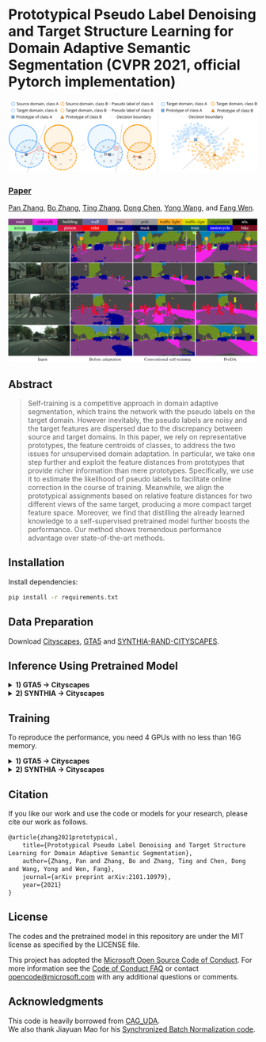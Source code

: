 # Prototypical Pseudo Label Denoising and Target Structure Learning for Domain Adaptive Semantic Segmentation (CVPR 2021, official Pytorch implementation)
![Teaser](docs/diagram.png)
### [Paper](https://arxiv.org/abs/2101.10979)
<!-- <br> -->
[Pan Zhang](https://panzhang0212.github.io/),  [Bo Zhang](https://bo-zhang.me/), [Ting Zhang](https://www.microsoft.com/en-us/research/people/tinzhan/), [Dong Chen](https://www.microsoft.com/en-us/research/people/doch/),  [Yong Wang](https://auto.ustc.edu.cn/en/teacher-detail.php?i=19), and [Fang Wen](https://www.microsoft.com/en-us/research/people/fangwen/).
<!-- <br> -->

![Compare](docs/compare.png)

## Abstract
>Self-training is a competitive approach in domain adaptive segmentation, which trains the network with the pseudo labels on the target domain. However inevitably, the pseudo
labels are noisy and the target features are dispersed due to the discrepancy between source and target domains. In this
paper, we rely on representative prototypes, the feature centroids of classes, to address the two issues for unsupervised
domain adaptation. In particular, we take one step further and exploit the feature distances from prototypes that provide
richer information than mere prototypes. Specifically, we use it to estimate the likelihood of pseudo labels to facilitate
online correction in the course of training. Meanwhile, we align the prototypical assignments based on relative feature
distances for two different views of the same target, producing a more compact target feature space. Moreover,
we find that distilling the already learned knowledge to a self-supervised pretrained model further boosts the performance.
Our method shows tremendous performance advantage over state-of-the-art methods.

## Installation
Install dependencies:
```bash
pip install -r requirements.txt
```

## Data Preparation 
Download [Cityscapes](https://www.cityscapes-dataset.com/), [GTA5](https://download.visinf.tu-darmstadt.de/data/from_games/) and [SYNTHIA-RAND-CITYSCAPES](http://synthia-dataset.net/downloads/).

## Inference Using Pretrained Model

<details>
  <summary>
    <b>1) GTA5 -> Cityscapes</b>
  </summary>
  
Download the [pretrained model](https://drive.google.com/file/d/1MTtbLKtqhNI1Ec6GGfBLnqQP2u9igKWn/view?usp=sharing)(57.5 mIoU) and save it in `./pretrained/gta2citylabv2_stage3`. Then run the command 
```bash
python test.py --bn_clr --student_init simclr --resume ./pretrained/gta2citylabv2_stage3/from_gta5_to_cityscapes_on_deeplabv2_best_model.pkl
```
</details>

<details>
  <summary>
    <b>2) SYNTHIA -> Cityscapes</b>
  </summary>
  
Download the [pretrained model](https://drive.google.com/file/d/1oiGPe6c4WfYi-5pYaejOa6L4WA98Ds63/view?usp=sharing) (55.5 mIoU, 62.0 mIoU for 16, 13 categories respectively) and save it in `./pretrained/syn2citylabv2_stage3`. Then run the command 
```bash
python test.py --bn_clr --student_init simclr --n_class 16 --resume ./pretrained/syn2citylabv2_stage3/from_synthia_to_cityscapes_on_deeplabv2_best_model.pkl
```
</details>

## Training
To reproduce the performance, you need 4 GPUs with no less than 16G memory.
<details>
  <summary>
    <b>1) GTA5 -> Cityscapes</b>
  </summary>
   
- **Stage1.** Download [warmup model](https://drive.google.com/file/d/1X7AyDtm4DC2WET-xX2b39x8aSkrD266f/view?usp=sharing)(43.3 mIoU), and save it in `./pretrained/gta2citylabv2_warmup/`.
    * Generate soft pseudo label.
    ```bash
    python generate_pseudo_label.py --name gta2citylabv2_warmup_soft --soft --resume_path ./pretrained/gta2citylabv2_warmup/from_gta5_to_cityscapes_on_deeplabv2_best_model.pkl --no_droplast 
    ```
    * Calculate initial prototypes.
    ```bash
    python calc_prototype.py --resume_path ./pretrained/gta2citylabv2_warmup/from_gta5_to_cityscapes_on_deeplabv2_best_model.pkl
    ```
    * Train stage1.
    ```bash
    python train.py --name gta2citylabv2_stage1Denoise --used_save_pseudo --ema --proto_rectify --moving_prototype --path_soft Pseudo/gta2citylabv2_warmup_soft --resume_path ./pretrained/gta2citylabv2_warmup/from_gta5_to_cityscapes_on_deeplabv2_best_model.pkl --proto_consistW 10 --rce --regular_w 0.1
    ```

- **Stage2.** This stage needs well-trained model from stage1 as teacher model. You can get it by above command or download the pretrained model [stage1 model](https://drive.google.com/file/d/15masr_JcYk6nj73ySiY8HJw__pQEyBfV/view?usp=sharing)(53.7 mIoU) and save it in `./pretrained/gta2citylabv2_stage1Denoise/` (path of `resume_path`). Besides, download the pretrained model [simclr model](https://drive.google.com/file/d/1IHT-n-ko2DRWXNaW8OvvYktn_5VQYd2C/view?usp=sharing) and save it to `./pretrained/simclr/`.
    * Generate pseudo label.
    ```bash
    python generate_pseudo_label.py --name gta2citylabv2_stage1Denoise --flip --resume_path ./logs/gta2citylabv2_stage1Denoise/from_gta5_to_cityscapes_on_deeplabv2_best_model.pkl --no_droplast
    ```
    * Train stage2.
    ```bash
    python train.py --name gta2citylabv2_stage2 --stage stage2 --used_save_pseudo --path_LP Pseudo/gta2citylabv2_stage1Denoise --resume_path ./logs/gta2citylabv2_stage1Denoise/from_gta5_to_cityscapes_on_deeplabv2_best_model.pkl --S_pseudo 1 --threshold 0.95 --distillation 1 --finetune --lr 6e-4 --student_init simclr --bn_clr --no_resume
    ```

- **Stage3.** This stage needs well-trained model from stage2 as the teacher model. You can get it with the above command or download the pretrained model [stage2 model](https://drive.google.com/file/d/1Putk_jWqKpYwh1liTZyYxREnqBQhGNDo/view?usp=sharing)(56.9 mIoU) and save it in `./pretrained/gta2citylabv2_stage2/` (path of `resume_path`).
    * Generate pseudo label.
    ```bash
    python generate_pseudo_label.py --name gta2citylabv2_stage2 --flip --resume_path ./logs/gta2citylabv2_stage2/from_gta5_to_cityscapes_on_deeplabv2_best_model.pkl --no_droplast --bn_clr --student_init simclr
    ```
    * Train stage3.
    ```bash
    python train.py --name gta2citylabv2_stage3 --stage stage3 --used_save_pseudo --path_LP Pseudo/gta2citylabv2_stage2 --resume_path ./logs/gta2citylabv2_stage2/from_gta5_to_cityscapes_on_deeplabv2_best_model.pkl --S_pseudo 1 --threshold 0.95 --distillation 1 --finetune --lr 6e-4 --student_init simclr --bn_clr --ema_bn
    ```
    
</details>


<details>
  <summary>
    <b>2) SYNTHIA -> Cityscapes</b>
  </summary>

- **Stage1.** Download [warmup model](https://drive.google.com/file/d/1RpjnA8ncHqR90LeWEHE4p9wSI251KLW_/view?usp=sharing)(41.4 mIoU), save it in `./pretrained/syn2citylabv2_warmup/`.
    * Generate soft pseudo label.
    ```bash
    python generate_pseudo_label.py --name syn2citylabv2_warmup_soft --soft --n_class 16 --resume_path ./pretrained/syn2citylabv2_warmup/from_synthia_to_cityscapes_on_deeplabv2_best_model.pkl --no_droplast 
    ```
    * Calculate initial prototypes.
    ```bash
    python calc_prototype.py --resume_path ./pretrained/syn2citylabv2_warmup/from_synthia_to_cityscapes_on_deeplabv2_best_model.pkl --n_class 16
    ```
    * Train stage1.
    ```bash
    python train.py --name syn2citylabv2_stage1Denoise --src_dataset synthia --n_class 16 --src_rootpath src_rootpath --used_save_pseudo --path_soft Pseudo/syn2citylabv2_warmup_soft --ema --proto_rectify --moving_prototype --proto_consistW 10 --resume_path ./pretrained/syn2citylabv2_warmup/from_synthia_to_cityscapes_on_deeplabv2_best_model.pkl --rce
    ```

- **Stage2.** This stage needs well-trained model from stage1 as teacher model. You can get it by above command or download released pretrained [stage1 model](https://drive.google.com/file/d/180buGBRRnj5eNa0MW-GuKH6n5zS-eQSA/view?usp=sharing)(51.9 mIoU) and save it in `./pretrained/syn2citylabv2_stage1Denoise/` (path of `resume_path`).
    * Generate pseudo label.
    ```bash
    python generate_pseudo_label.py --name syn2citylabv2_stage1Denoise --flip --resume_path ./logs/syn2citylabv2_stage2/from_synthia_to_cityscapes_on_deeplabv2_best_model.pkl --no_droplast --n_class 16
    ```
    * Train stage2.
    ```bash
    python train.py --name syn2citylabv2_stage2 --stage stage2 --src_dataset synthia --n_class 16 --src_rootpath src_rootpath --used_save_pseudo --path_LP Pseudo/syn2citylabv2_stage1Denoise --resume_path ./logs/syn2citylabv2_stage2/from_synthia_to_cityscapes_on_deeplabv2_best_model.pkl --S_pseudo 1 --threshold 0.95 --distillation 1 --finetune --lr 6e-4 --student_init simclr --bn_clr --no_resume
    ```

- **Stage3.** This stage needs well-trained model from stage2 as teacher model. You can get it by above command or download released pretrained [stage2 model](https://drive.google.com/file/d/1ERemuuQ0LZ7CphXMNyHAPBuVIkV2RCQH/view?usp=sharingg)(54.6 mIoU) and save it in `./pretrained/stn2citylabv2_stage2/` (path of `resume_path`).
    * Generate pseudo label.
    ```bash
    python generate_pseudo_label.py --name syn2citylabv2_stage2 --flip --resume_path ./logs/syn2citylabv2_stage2/from_synthia_to_cityscapes_on_deeplabv2_best_model.pkl --no_droplast --bn_clr --student_init simclr --n_class 16
    ```
    * Train stage3.
    ```bash
    python train.py --name syn2citylabv2_stage3 --stage stage3 --src_dataset synthia --n_class 16 --src_rootpath src_rootpath --used_save_pseudo --path_LP Pseudo/syn2citylabv2_stage2 --resume_path ./logs/syn2citylabv2_stage2/from_synthia_to_cityscapes_on_deeplabv2_best_model.pkl --S_pseudo 1 --threshold 0.95 --distillation 1 --finetune --lr 6e-4 --student_init simclr --bn_clr --ema_bn
    ```
    
</details>

## Citation
If you like our work and use the code or models for your research, please cite our work as follows.
```
@article{zhang2021prototypical,
    title={Prototypical Pseudo Label Denoising and Target Structure Learning for Domain Adaptive Semantic Segmentation},
    author={Zhang, Pan and Zhang, Bo and Zhang, Ting and Chen, Dong and Wang, Yong and Wen, Fang},
    journal={arXiv preprint arXiv:2101.10979},
    year={2021}
}
```

## License

The codes and the pretrained model in this repository are under the MIT license as specified by the LICENSE file. 

This project has adopted the [Microsoft Open Source Code of Conduct](https://opensource.microsoft.com/codeofconduct/). For more information see the [Code of Conduct FAQ](https://opensource.microsoft.com/codeofconduct/faq/) or contact [opencode@microsoft.com](mailto:opencode@microsoft.com) with any additional questions or comments.

## Acknowledgments
This code is heavily borrowed from [CAG_UDA](https://github.com/RogerZhangzz/CAG_UDA).  
We also thank Jiayuan Mao for his [Synchronized Batch Normalization code](https://github.com/vacancy/Synchronized-BatchNorm-PyTorch).
